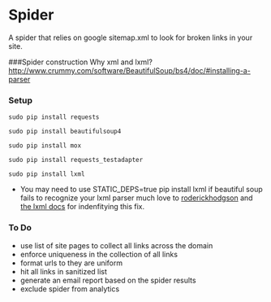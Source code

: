 Spider
======
A spider that relies on google sitemap.xml to look for broken links in your site.

###Spider construction
Why xml and lxml?
http://www.crummy.com/software/BeautifulSoup/bs4/doc/#installing-a-parser

### Setup
```
sudo pip install requests

sudo pip install beautifulsoup4

sudo pip install mox

sudo pip install requests_testadapter

sudo pip install lxml

```
* You may need to use STATIC_DEPS=true pip install lxml if beautiful soup fails to recognize your lxml parser much love to [roderickhodgson](http://roderickhodgson.com/blog/2012/10/27/building-python-lxml-on-mac-os-x-10-dot-7) and [the lxml docs](http://lxml.de/installation.html) for indenfitying this fix.

### To Do
* use list of site pages to collect all links across the domain
* enforce uniqueness in the collection of all links
* format urls to they are uniform
* hit all links in sanitized list
* generate an email report based on the spider results
* exclude spider from analytics
